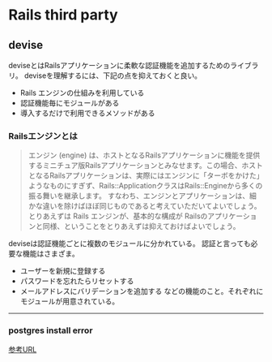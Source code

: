 # Rails third party


## devise

deviseとはRailsアプリケーションに柔軟な認証機能を追加するためのライブラリ。
deviseを理解するには、下記の点を抑えておくと良い。

- Rails エンジンの仕組みを利用している
- 認証機能毎にモジュールがある
- 導入するだけで利用できるメソッドがある

### Railsエンジンとは

>エンジン (engine) は、ホストとなるRailsアプリケーションに機能を提供するミニチュア版Railsアプリケーションとみなせます。この場合、ホストとなるRailsアプリケーションは、実際にはエンジンに「ターボをかけた」ようなものにすぎず、Rails::ApplicationクラスはRails::Engineから多くの振る舞いを継承します。
>すなわち、エンジンとアプリケーションは、細かな違いを除けばほぼ同じものであると考えていただいてよいでしょう。
>とりあえずは Rails エンジンが、基本的な構成が Railsのアプリケーションと同様、ということをとりあえずは抑えておけばよいでしょう。

deviseは認証機能ごとに複数のモジュールに分かれている。
認証と言っても必要な機能はさまざま。
- ユーザーを新規に登録する
- パスワードを忘れたらリセットする
- メールアドレスにバリデーションを追加する
などの機能のこと。それぞれにモジュールが用意されている。



---

### postgres install error

[参考URL](https://mebee.info/2020/12/18/post-26202/)

